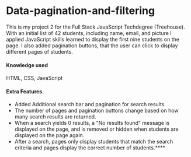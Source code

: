 # Data-pagination-and-filtering

This is my project 2 for the Full Stack JavaScript Techdegree (Treehouse). With an initial list of 42 students, including name, email, and picture I applied JavaScript skills learned to display the first nine students on the page. I also added pagination buttons, that the user can click to display different pages of students.


#### Knowledge used

HTML, CSS, JavaScript


#### Extra Features

 * Added Additional search bar and pagination for search results.
 * The number of pages and pagination buttons change based on how many search results are returned. 
 * When a search yields 0 results, a "No results found" message is displayed on the page, and is removed or hidden when students are displayed on the page again.
 * After a search, pages only display students that match the search criteria and pages display the correct number of students.****
